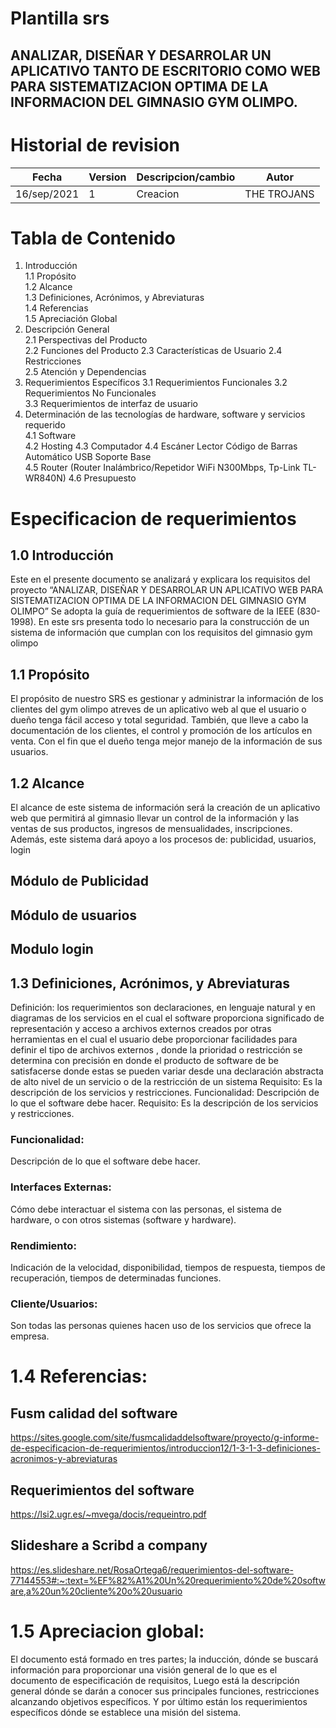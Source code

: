 # Plantilla srs 

## ANALIZAR, DISEÑAR Y DESARROLAR UN APLICATIVO TANTO DE ESCRITORIO COMO WEB PARA SISTEMATIZACION OPTIMA DE LA INFORMACION DEL GIMNASIO GYM OLIMPO.

# Historial de revision

| Fecha | Version | Descripcion/cambio | Autor |
| ----- | ------- | ------------------ | ----- |
| 16/sep/2021 | 1 | Creacion | THE TROJANS |

# 	Tabla de Contenido

1.	Introducción	
1.1	 Propósito	
1.2	 Alcance	
1.3	 Definiciones, Acrónimos, y Abreviaturas	
1.4	 Referencias	
1.5	 Apreciación Global	
2.	 Descripción General	
2.1	 Perspectivas del Producto	
2.2	 Funciones del Producto	
2.3	 Características de Usuario	
2.4	 Restricciones	
2.5	 Atención y Dependencias	
3.	 Requerimientos Específicos	
3.1	 Requerimientos Funcionales	
3.2	 Requerimientos No Funcionales	
3.3	 Requerimientos de interfaz de usuario	
4.   Determinación de las tecnologías de hardware, software y    servicios  requerido	
4.1	 Software	
4.2	 Hosting
4.3	 Computador	
4.4	 Escáner Lector Código de Barras Automático USB Soporte Base	
4.5	 Router (Router Inalámbrico/Repetidor WiFi N300Mbps, Tp-Link TL-WR840N)	
4.6	 Presupuesto	

# Especificacion de requerimientos

 ## 1.0 Introducción 

 Este en el presente documento se analizará y explicara los requisitos del proyecto “ANALIZAR, DISEÑAR Y DESARROLAR UN APLICATIVO  WEB PARA SISTEMATIZACION OPTIMA DE LA INFORMACION DEL GIMNASIO GYM OLIMPO” Se adopta la guía de requerimientos de software de la IEEE (830- 1998). En este srs presenta todo lo necesario para la construcción de un sistema de información que cumplan con los requisitos del gimnasio gym olimpo

 ##  1.1 Propósito 

 El propósito de nuestro SRS es gestionar y administrar la información de los clientes del gym olimpo atreves de un aplicativo web al que el usuario o dueño tenga fácil acceso y total seguridad. También, que lleve a cabo la documentación de los clientes, el control y promoción de los artículos en venta. Con el fin que el dueño tenga mejor manejo de la información de sus usuarios.

 ## 1.2	Alcance

 El alcance de este sistema de información será la creación de un aplicativo web que permitirá al gimnasio llevar un control de la información y las ventas de sus productos, ingresos de mensualidades, inscripciones.
Además, este sistema dará apoyo a los procesos de: publicidad, usuarios, login

## Módulo de Publicidad

## Módulo de usuarios 

## Modulo login

## 1.3	Definiciones, Acrónimos, y Abreviaturas

Definición: los requerimientos son declaraciones, en lenguaje natural y en diagramas de los servicios en el cual el software proporciona  significado de representación y acceso a archivos externos creados por otras herramientas en el cual el usuario debe proporcionar facilidades para definir el tipo de archivos externos , donde la prioridad o restricción se determina con precisión en donde el producto de software de be satisfacerse  donde estas se pueden variar  desde una declaración abstracta  de alto nivel  de un servicio o de la restricción  de un sistema 
Requisito: Es la descripción de los servicios y restricciones.
Funcionalidad: Descripción de lo que el software debe hacer. Requisito: Es la descripción de los servicios y restricciones.

### Funcionalidad:

 Descripción de lo que el software debe hacer.

 ### Interfaces Externas: 

 Cómo debe interactuar el sistema con las personas, el sistema de hardware, o con otros sistemas (software y hardware).

 ### Rendimiento: 

 Indicación de la velocidad, disponibilidad, tiempos de respuesta, tiempos de recuperación, tiempos de determinadas funciones.

 ### Cliente/Usuarios:  

 Son todas las personas quienes hacen uso de los servicios que ofrece la empresa.

# 1.4 Referencias:

## Fusm calidad del software

https://sites.google.com/site/fusmcalidaddelsoftware/proyecto/g-informe-de-especificacion-de-requerimientos/introduccion12/1-3-1-3-definiciones-acronimos-y-abreviaturas

## Requerimientos del software

https://lsi2.ugr.es/~mvega/docis/requeintro.pdf

## Slideshare a Scribd a company 

https://es.slideshare.net/RosaOrtega6/requerimientos-del-software-77144553#:~:text=%EF%82%A1%20Un%20requerimiento%20de%20software,a%20un%20cliente%20o%20usuario

# 1.5 Apreciacion global:

El documento está formado en tres partes; la inducción, dónde se buscará información para proporcionar una visión general de lo que es el documento de especificación de requisitos, Luego está la descripción general dónde se darán a conocer sus principales funciones, restricciones alcanzando objetivos específicos. Y por último están los requerimientos específicos dónde se establece una misión del sistema.

